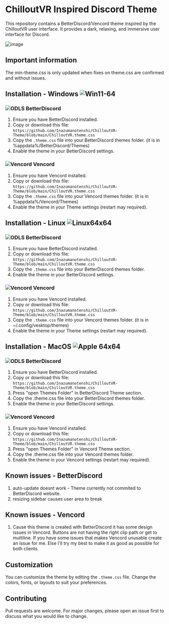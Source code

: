 # ChilloutVR Inspired Discord Theme

This repository contains a BetterDiscord/Vencord theme inspired by the ChilloutVR user interface. It provides a dark, relaxing, and immersive user interface for Discord.

![image](https://github.com/user-attachments/assets/019f5dea-cc53-445d-b027-af4283ba13f6)


## Important information

The min-theme.css is only updated when fixes on theme.css are confirmed and without issues.


## Installation - Windows ![Win11-64](https://github.com/user-attachments/assets/7d608b92-8bc6-45d6-a612-3cb2c54a1594)

### ![ODLS](https://github.com/user-attachments/assets/c6106a4d-155f-4f54-85ca-09232ae45576) BetterDiscord
1. Ensure you have BetterDiscord installed.
2. Copy or download this file: `https://github.com/Inazumanotenshi/ChilloutVR-Theme/blob/main/ChilloutVR.theme.css`
3. Copy the `.theme.css` file into your BetterDiscord themes folder. (it is in %appdata%/BetterDiscord/Themes)
4. Enable the theme in your BetterDiscord settings.

### ![Vencord](https://github.com/user-attachments/assets/6ccb778a-25ea-4d84-8754-4fa45af2211c) Vencord
1. Ensure you have Vencord installed.
2. Copy or download this file: `https://github.com/Inazumanotenshi/ChilloutVR-Theme/blob/main/ChilloutVR.theme.css`
3. Copy the `.theme.css` file into your Vencord themes folder. (it is in %appdata%/Vencord/Themes)
4. Enable the theme in your Theme settings (restart may required).


## Installation - Linux ![Linux64x64](https://github.com/user-attachments/assets/7e3757a8-7b79-43e5-9a46-7c8a9e9bc527)

### ![ODLS](https://github.com/user-attachments/assets/c6106a4d-155f-4f54-85ca-09232ae45576) BetterDiscord
1. Ensure you have BetterDiscord installed.
2. Copy or download this file: `https://github.com/Inazumanotenshi/ChilloutVR-Theme/blob/main/ChilloutVR.theme.css`
3. Copy the `.theme.css` file into your BetterDiscord themes folder.
4. Enable the theme in your BetterDiscord settings.

### ![Vencord](https://github.com/user-attachments/assets/6ccb778a-25ea-4d84-8754-4fa45af2211c) Vencord
1. Ensure you have Vencord installed.
2. Copy or download this file: `https://github.com/Inazumanotenshi/ChilloutVR-Theme/blob/main/ChilloutVR.theme.css`
3. Copy the `.theme.css` file into your Vencord themes folder. (it is in ~/.config/vesktop/themes)
4. Enable the theme in your Theme settings (restart may required).

## Installation - MacOS ![Apple 64x64](https://github.com/user-attachments/assets/3373dc6e-46e0-4c36-91b3-fc68ab354903)


### ![ODLS](https://github.com/user-attachments/assets/c6106a4d-155f-4f54-85ca-09232ae45576) BetterDiscord

1. Ensure you have BetterDiscord installed.
2. Copy or download this file: `https://github.com/Inazumanotenshi/ChilloutVR-Theme/blob/main/ChilloutVR.theme.css`
3. Press "open Themes Folder" in BetterDiscord Theme section.
4. Copy the .theme.css file into your BetterDiscord themes folder.
5. Enable the theme in your BetterDiscord settings.

### ![Vencord](https://github.com/user-attachments/assets/6ccb778a-25ea-4d84-8754-4fa45af2211c) Vencord

1. Ensure you have Vencord installed.
2. Copy or download this file: `https://github.com/Inazumanotenshi/ChilloutVR-Theme/blob/main/ChilloutVR.theme.css`
3. Press "open Themes Folder" in Vencord Theme section.
4. Copy the .theme.css file into your Vencord themes folder.
5. Enable the theme in your Vencord settings (restart may required).


## Known issues - BetterDiscord

1. auto-update doesnt work - Theme currently not commited to BetterDiscord website.
2. resizing sidebar causes user area to break

## Known issues - Vencord

1. Cause this theme is created with BetterDiscord it has some design issues in Vencord. Buttons are not having the right clip path or get to multiline. If you have some issues that makes Vencord unusable create an issue for me. Else I'll try my best to make it as good as possible for both clients.


## Customization

You can customize the theme by editing the `.theme.css` file. Change the colors, fonts, or layouts to suit your preferences.

## Contributing

Pull requests are welcome. For major changes, please open an issue first to discuss what you would like to change.

